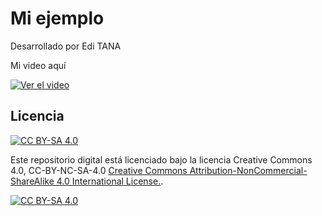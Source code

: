 # Mi ejemplo

Desarrollado por Edi TANA

Mi video aquí



[![Ver el video](https://raw.githubusercontent.com/yourusername/yourrepository/main/assets/portada.jpg)](https://github.com/gnuleospython/python-ws/raw/refs/heads/main/proyectoedisontanav/ejemploQuizEnReflexEdisonTANA.mp4)

## Licencia

[![CC BY-SA 4.0][cc-by-sa-shield]][cc-by-sa]

Este repositorio digital está licenciado bajo la licencia  Creative  Commons 4.0, CC-BY-NC-SA-4.0 [Creative Commons Attribution-NonCommercial-ShareAlike 4.0 International License.][cc-by-sa].

[![CC BY-SA 4.0][cc-by-sa-image]][cc-by-sa]

[cc-by-sa-image]: https://licensebuttons.net/l/by-nc-sa/4.0/88x31.png
[cc-by-sa]: http://creativecommons.org/licenses/by-nc-sa/4.0/
[cc-by-sa-shield]: https://img.shields.io/badge/License-CC%20BY--NC--SA%204.0-lightgrey.svg